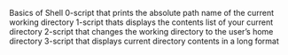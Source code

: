 Basics of Shell
0-script that prints the absolute path name of the current working directory
1-script thats displays the contents list of your current directory
2-script that changes the working directory to the user’s home directory
3-script that displays current directory contents in a long format
